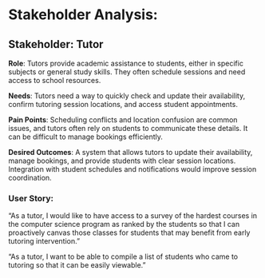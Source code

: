 # Stakeholder Analysis: 

## Stakeholder: Tutor 

**Role**: Tutors provide academic assistance to students, either in specific subjects or general study skills. They often schedule sessions and need access to school resources. 

**Needs**: Tutors need a way to quickly check and update their availability, confirm tutoring session locations, and access student appointments. 

**Pain Points**: Scheduling conflicts and location confusion are common issues, and tutors often rely on students to communicate these details. It can be difficult to manage bookings efficiently. 

**Desired Outcomes**: A system that allows tutors to update their availability, manage bookings, and provide students with clear session locations. Integration with student schedules and notifications would improve session coordination. 

### User Story: 

“As a tutor, I would like to have access to a survey of the hardest courses in the computer science program as ranked by the students so that I can proactively canvas those classes for students that may benefit from early tutoring intervention.” 

“As a tutor, I want to be able to compile a list of students who came to tutoring so that it can be easily viewable.” 